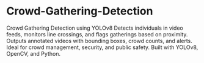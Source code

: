 # Crowd-Gathering-Detection
Crowd Gathering Detection using YOLOv8 Detects individuals in video feeds, monitors line crossings, and flags gatherings based on proximity. Outputs annotated videos with bounding boxes, crowd counts, and alerts. Ideal for crowd management, security, and public safety. Built with YOLOv8, OpenCV, and Python.
